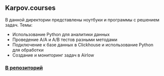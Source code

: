 ## Karpov.courses

В данной директории представлены ноутбуки и программы с решением задач. Темы:
- Использование Python для аналитики данных
- Проведение A/A и A/B тестов разными методами
- Подключение к базе данных в Clickhouse и использование Python для обработки
- Создание и мониторинг задач в Airlow

### <a href="https://github.com/AlinAli16/karpov.courses"> В репозиторий </a>
